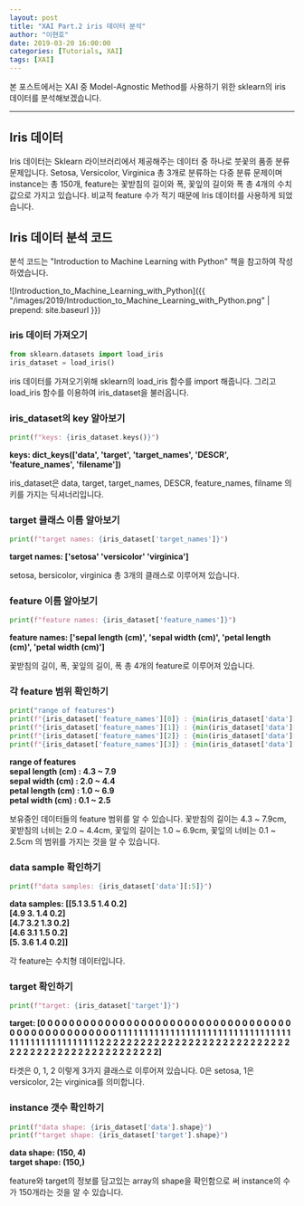 ```yaml
---
layout: post
title: "XAI Part.2 iris 데이터 분석"
author: "이현호"
date: 2019-03-20 16:00:00
categories: [Tutorials, XAI]
tags: [XAI]
---
```


본 포스트에서는 XAI 중 Model-Agnostic Method를 사용하기 위한 sklearn의 iris 데이터를 분석해보겠습니다.

---

## Iris 데이터

 Iris 데이터는 Sklearn 라이브러리에서 제공해주는 데이터 중 하나로 붓꽃의 품종 분류 문제입니다. Setosa, Versicolor, Virginica 총 3개로 분류하는 다중 분류 문제이며 instance는 총 150개, feature는 꽃받침의 길이와 폭, 꽃잎의 길이와 폭 총 4개의 수치 값으로 가지고 있습니다.
 비교적 feature 수가 적기 때문에 Iris 데이터를 사용하게 되었습니다.
 
## Iris 데이터 분석 코드

 분석 코드는 "Introduction to Machine Learning with Python" 책을 참고하여 작성하였습니다.

 ![Introduction_to_Machine_Learning_with_Python]({{ "/images/2019/Introduction_to_Machine_Learning_with_Python.png" | prepend: site.baseurl }})

### iris 데이터 가져오기

 ```python
 from sklearn.datasets import load_iris
 iris_dataset = load_iris()
 ```

 iris 데이터를 가져오기위해 sklearn의 load_iris 함수를 import 해줍니다. 그리고 load_iris 함수를 이용하여 iris_dataset을 불러옵니다.

### iris_dataset의 key 알아보기

 ```python
 print(f"keys: {iris_dataset.keys()}")
 ```
 __keys: dict_keys(['data', 'target', 'target_names', 'DESCR', 'feature_names', 'filename'])__

 iris_dataset은 data, target, target_names, DESCR, feature_names, filname 의 키를 가지는 딕셔너리입니다.

### target 클래스 이름 알아보기

 ```python
 print(f"target names: {iris_dataset['target_names']}")
 ```
 __target names: ['setosa' 'versicolor' 'virginica']__

 setosa, bersicolor, virginica 총 3개의 클래스로 이루어져 있습니다.

### feature 이름 알아보기

 ```python
 print(f"feature names: {iris_dataset['feature_names']}")
 ```
 __feature names: ['sepal length (cm)', 'sepal width (cm)', 'petal length (cm)', 'petal width (cm)']__

 꽃받침의 길이, 폭, 꽃잎의 길이, 폭 총 4개의 feature로 이루어져 있습니다.

### 각 feature 범위 확인하기

 ```python
 print("range of features")
 print(f"{iris_dataset['feature_names'][0]} : {min(iris_dataset['data'][:, 0])} ~ {max(iris_dataset['data'][:, 0])}")
 print(f"{iris_dataset['feature_names'][1]} : {min(iris_dataset['data'][:, 1])} ~ {max(iris_dataset['data'][:, 1])}")
 print(f"{iris_dataset['feature_names'][2]} : {min(iris_dataset['data'][:, 2])} ~ {max(iris_dataset['data'][:, 2])}")
 print(f"{iris_dataset['feature_names'][3]} : {min(iris_dataset['data'][:, 3])} ~ {max(iris_dataset['data'][:, 3])}")      
 ```
 __range of features  
 sepal length (cm) : 4.3 ~ 7.9  
 sepal width (cm) : 2.0 ~ 4.4  
 petal length (cm) : 1.0 ~ 6.9  
 petal width (cm) : 0.1 ~ 2.5__

 보유중인 데이터들의 feature 범위를 알 수 있습니다. 꽃받침의 길이는 4.3 ~ 7.9cm, 꽃받침의 너비는 2.0 ~ 4.4cm, 꽃잎의 길이는 1.0 ~ 6.9cm, 꽃잎의 너비는 0.1 ~ 2.5cm 의 범위를 가지는 것을 알 수 있습니다. 

### data sample 확인하기
 
 ```python
 print(f"data samples: {iris_dataset['data'][:5]}")
 ```
 __data samples: [[5.1 3.5 1.4 0.2]  
 [4.9 3.  1.4 0.2]  
 [4.7 3.2 1.3 0.2]  
 [4.6 3.1 1.5 0.2]  
 [5.  3.6 1.4 0.2]]__
 
 각 feature는 수치형 데이터입니다.

### target 확인하기

 ```python
 print(f"target: {iris_dataset['target']}")
 ```
 __target: [0 0 0 0 0 0 0 0 0 0 0 0 0 0 0 0 0 0 0 0 0 0 0 0 0 0 0 0 0 0 0 0 0 0 0 0 0
 0 0 0 0 0 0 0 0 0 0 0 0 0 1 1 1 1 1 1 1 1 1 1 1 1 1 1 1 1 1 1 1 1 1 1 1 1
 1 1 1 1 1 1 1 1 1 1 1 1 1 1 1 1 1 1 1 1 1 1 1 1 1 1 2 2 2 2 2 2 2 2 2 2 2
 2 2 2 2 2 2 2 2 2 2 2 2 2 2 2 2 2 2 2 2 2 2 2 2 2 2 2 2 2 2 2 2 2 2 2 2 2
 2 2]__

 타겟은 0, 1, 2 이렇게 3가지 클래스로 이루어져 있습니다. 0은 setosa, 1은 versicolor, 2는 virginica를 의미합니다.

### instance 갯수 확인하기

 ```python
 print(f"data shape: {iris_dataset['data'].shape}")
 print(f"target shape: {iris_dataset['target'].shape}")
 ```
 __data shape: (150, 4)  
 target shape: (150,)__

 feature와 target의 정보를 담고있는 array의 shape을 확인함으로 써 instance의 수가 150개라는 것을 알 수 있습니다.





